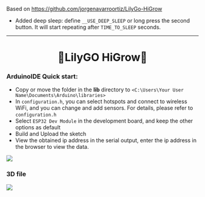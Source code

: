 Based on https://github.com/jorgenavarroortiz/LilyGo-HiGrow

- Added deep sleep: define `__USE_DEEP_SLEEP` or long press the second button. It will start repeating after `TIME_TO_SLEEP` seconds.

----

<h1 align = "center">🌟LilyGO HiGrow🌟</h1>

### ArduinoIDE Quick start:
- Copy or move the folder in the **lib** directory to `<C:\Users\Your User Name\Documents\Arduino\libraries>` 
- In `configuration.h`, you can select hotspots and connect to wireless WiFi, and you can change and add sensors. For details, please refer to `configuration.h` 
- Select `ESP32 Dev Module` in the development board, and keep the other options as default
- Build and Upload the sketch
- View the obtained ip address in the serial output,  enter the ip address in the browser to view the data.


![](image/web.png)

### 3D file

![](image/2.png)
